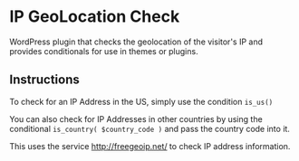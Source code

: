 IP GeoLocation Check
====================

WordPress plugin that checks the geolocation of the visitor's IP and provides conditionals for use in themes or plugins.

## Instructions

To check for an IP Address in the US, simply use the condition `is_us()`

You can also check for IP Addresses in other countries by using the conditional `is_country( $country_code )` and pass the country code into it.  

This uses the service http://freegeoip.net/ to check IP address information.